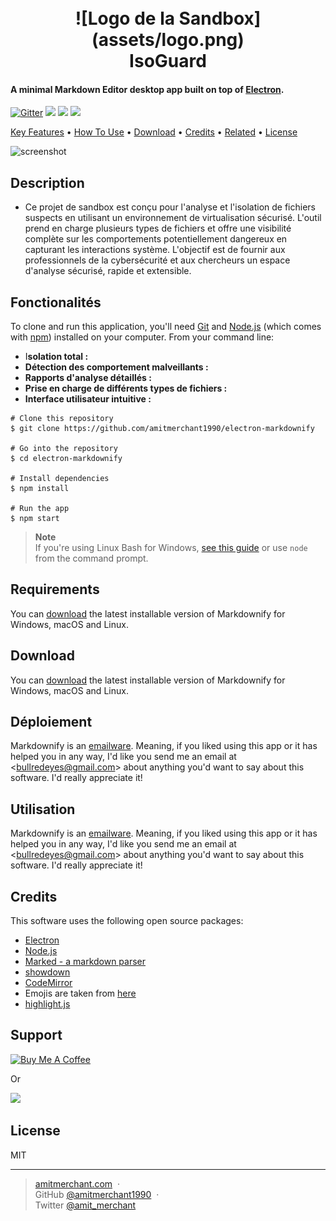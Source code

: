 <h1 align="center">
  <br>
![Logo de la Sandbox](assets/logo.png)  
  <br>
  IsoGuard
  <br>
</h1>

#### A minimal Markdown Editor desktop app built on top of [Electron](http://electron.atom.io).

[![Gitter](https://badge.fury.io/js/electron-markdownify.svg)](https://badge.fury.io/js/electron-markdownify) [![](https://badges.gitter.im/amitmerchant1990/electron-markdownify.svg)](https://gitter.im/amitmerchant1990/electron-markdownify) [![](https://img.shields.io/badge/SayThanks.io-%E2%98%BC-1EAEDB.svg)](https://saythanks.io/to/bullredeyes@gmail.com) [![](https://img.shields.io/badge/$-donate-ff69b4.svg?maxAge=2592000&style=flat)](https://www.paypal.me/AmitMerchant)

[Key Features](#key-features) • [How To Use](#how-to-use) • [Download](#download) • [Credits](#credits) • [Related](#related) • [License](#license)

![screenshot](https://raw.githubusercontent.com/amitmerchant1990/electron-markdownify/master/app/img/markdownify.gif)

## Description

*   Ce projet de sandbox est conçu pour l'analyse et l'isolation de fichiers suspects en utilisant un environnement de virtualisation sécurisé. L'outil prend en charge plusieurs types de fichiers et offre une visibilité complète sur les comportements potentiellement dangereux en capturant les interactions système. L'objectif est de fournir aux professionnels de la cybersécurité et aux chercheurs un espace d'analyse sécurisé, rapide et extensible.

## Fonctionalités

To clone and run this application, you'll need [Git](https://git-scm.com) and [Node.js](https://nodejs.org/en/download/) (which comes with [npm](http://npmjs.com)) installed on your computer. From your command line:

*   I**solation total :**
*   **Détection des comportement malveillants :**
*   **Rapports d'analyse détaillés :**
*   **Prise en charge de différents types de fichiers :**
*   **Interface utilisateur intuitive :**

```
# Clone this repository
$ git clone https://github.com/amitmerchant1990/electron-markdownify

# Go into the repository
$ cd electron-markdownify

# Install dependencies
$ npm install

# Run the app
$ npm start
```

> **Note**  
> If you're using Linux Bash for Windows, [see this guide](https://www.howtogeek.com/261575/how-to-run-graphical-linux-desktop-applications-from-windows-10s-bash-shell/) or use `node` from the command prompt.

## Requirements

You can [download](https://github.com/amitmerchant1990/electron-markdownify/releases/tag/v1.2.0) the latest installable version of Markdownify for Windows, macOS and Linux.

## Download

You can [download](https://github.com/amitmerchant1990/electron-markdownify/releases/tag/v1.2.0) the latest installable version of Markdownify for Windows, macOS and Linux.

## Déploiement

Markdownify is an [emailware](https://en.wiktionary.org/wiki/emailware). Meaning, if you liked using this app or it has helped you in any way, I'd like you send me an email at \<bullredeyes@gmail.com> about anything you'd want to say about this software. I'd really appreciate it!

## Utilisation

Markdownify is an [emailware](https://en.wiktionary.org/wiki/emailware). Meaning, if you liked using this app or it has helped you in any way, I'd like you send me an email at \<bullredeyes@gmail.com> about anything you'd want to say about this software. I'd really appreciate it!

## Credits

This software uses the following open source packages:

*   [Electron](http://electron.atom.io/)
*   [Node.js](https://nodejs.org/)
*   [Marked - a markdown parser](https://github.com/chjj/marked)
*   [showdown](http://showdownjs.github.io/showdown/)
*   [CodeMirror](http://codemirror.net/)
*   Emojis are taken from [here](https://github.com/arvida/emoji-cheat-sheet.com)
*   [highlight.js](https://highlightjs.org/)

## Support

[![Buy Me A Coffee](https://www.buymeacoffee.com/assets/img/custom_images/purple_img.png)](https://buymeacoffee.com/amitmerchant)

Or

[![](https://c5.patreon.com/external/logo/become_a_patron_button@2x.png)](https://www.patreon.com/amitmerchant)

## License

MIT

---

> [amitmerchant.com](https://www.amitmerchant.com)  ·   
> GitHub [@amitmerchant1990](https://github.com/amitmerchant1990)  ·   
> Twitter [@amit\_merchant](https://twitter.com/amit_merchant)